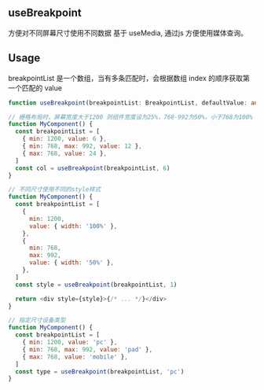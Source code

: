 ## useBreakpoint

方便对不同屏幕尺寸使用不同数据
基于 useMedia, 通过js 方便使用媒体查询。

## Usage <a name = "usage"></a>

breakpointList 是一个数组，当有多条匹配时，会根据数组 index 的顺序获取第一个匹配的 value

```typescript
function useBreakpoint(breakpointList: BreakpointList, defaultValue: any): any
```

```javascript
// 栅格布局时，屏幕宽度大于1200 则组件宽度设为25%，768-992为50%，小于768为100%
function MyComponent() {
  const breakpointList = [
    { min: 1200, value: 6 },
    { min: 768, max: 992, value: 12 },
    { max: 768, value: 24 },
  ]
  const col = useBreakpoint(breakpointList, 6)
}

// 不同尺寸使用不同的style样式
function MyComponent() {
  const breakpointList = [
    {
      min: 1200,
      value: { width: '100%' },
    },
    {
      min: 768,
      max: 992,
      value: { width: '50%' },
    },
  ]
  const style = useBreakpoint(breakpointList, 1)

  return <div style={style}>{/* ... */}</div>
}

// 指定尺寸设备类型
function MyComponent() {
  const breakpointList = [
    { min: 1200, value: 'pc' },
    { min: 768, max: 992, value: 'pad' },
    { max: 768, value: 'mobile' },
  ]
  const type = useBreakpoint(breakpointList, 'pc')
}
```
